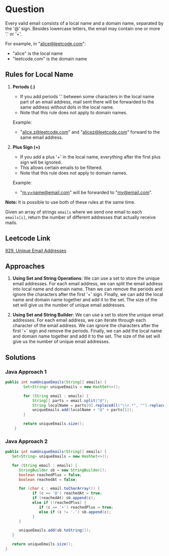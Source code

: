 # Question

Every valid email consists of a local name and a domain name, separated by the '@' sign. Besides lowercase letters, the email may contain one or more '.' or '+'.

For example, in "alice@leetcode.com":

- "alice" is the local name
- "leetcode.com" is the domain name

## Rules for Local Name

1. **Periods (.)**

   - If you add periods '.' between some characters in the local name part of an email address, mail sent there will be forwarded to the same address without dots in the local name.
   - Note that this rule does not apply to domain names.

   Example:

   - "alice.z@leetcode.com" and "alicez@leetcode.com" forward to the same email address.

2. **Plus Sign (+)**

   - If you add a plus '+' in the local name, everything after the first plus sign will be ignored.
   - This allows certain emails to be filtered.
   - Note that this rule does not apply to domain names.

   Example:

   - "m.y+name@email.com" will be forwarded to "my@email.com".

**Note:** It is possible to use both of these rules at the same time.

Given an array of strings `emails` where we send one email to each `emails[i]`, return the number of different addresses that actually receive mails.

## Leetcode Link

[929. Unique Email Addresses](https://leetcode.com/problems/unique-email-addresses/)

## Approaches

1. **Using Set and String Operations**: We can use a set to store the unique email addresses. For each email address, we can split the email address into local name and domain name. Then we can remove the periods and ignore the characters after the first '+' sign. Finally, we can add the local name and domain name together and add it to the set. The size of the set will give us the number of unique email addresses.

1. **Using Set and String Builder**: We can use a set to store the unique email addresses. For each email address, we can iterate through each character of the email address. We can ignore the characters after the first '+' sign and remove the periods. Finally, we can add the local name and domain name together and add it to the set. The size of the set will give us the number of unique email addresses.

## Solutions

### Java Approach 1

```java
public int numUniqueEmails(String[] emails) {
        Set<String> uniqueEmails = new HashSet<>();

        for (String email : emails) {
            String[] parts = email.split("@");
            String localName = parts[0].replaceAll("\\+.*", "").replace(".", "");
            uniqueEmails.add(localName + "@" + parts[1]);
        }

        return uniqueEmails.size();
    }
```

### Java Approach 2

```java
public int numUniqueEmails(String[] emails) {
   Set<String> uniqueEmails = new HashSet<>();

   for (String email : emails) {
      StringBuilder sb = new StringBuilder();
      boolean reachedPlus = false;
      boolean reachedAt = false;

      for (char c : email.toCharArray()) {
            if (c == '@') reachedAt = true;
            if (reachedAt) sb.append(c);
            else if (!reachedPlus) {
               if (c == '+') reachedPlus = true;
               else if (c != '.') sb.append(c);
            }
      }

      uniqueEmails.add(sb.toString());
   }

   return uniqueEmails.size();
}
```
